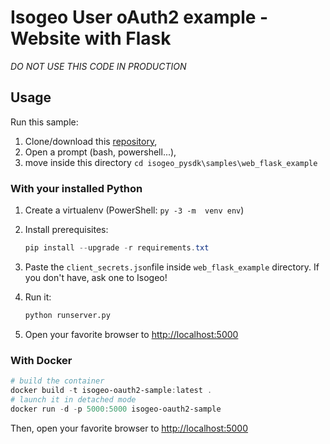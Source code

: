 Isogeo User oAuth2 example - Website with Flask
===============================================

*DO NOT USE THIS CODE IN PRODUCTION*

## Usage

Run this sample:

1. Clone/download this [repository](https://github.com/Guts/isogeo-api-py-minsdk),
2. Open a prompt (bash, powershell...),
3. move inside this directory `cd isogeo_pysdk\samples\web_flask_example`

### With your installed Python

1. Create a virtualenv (PowerShell: `py -3 -m  venv env`)

2. Install prerequisites:

	```powershell
	pip install --upgrade -r requirements.txt
	```

3. Paste the `client_secrets.json`file inside `web_flask_example` directory. If you don't have, ask one to Isogeo!

4. Run it:

	```python
	python runserver.py
	```

5. Open your favorite browser to [http://localhost:5000](http://localhost:5000)

### With Docker

```powershell
# build the container
docker build -t isogeo-oauth2-sample:latest .
# launch it in detached mode
docker run -d -p 5000:5000 isogeo-oauth2-sample
```

Then, open your favorite browser to [http://localhost:5000](http://localhost:5000)
